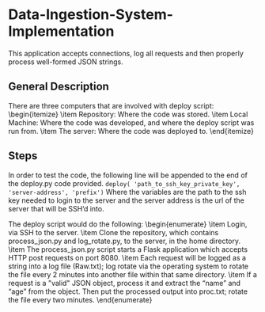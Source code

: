 # Data-Ingestion-System-Implementation
This application accepts connections, log all requests and then properly process well-formed JSON strings. 

## General Description
There are three computers that are involved with deploy script:
\begin{itemize}
  \item Repository: Where the code was stored.
  \item Local Machine: Where the code was developed, and where the deploy script was run from. 
  \item The server: Where the code was deployed to.
\end{itemize}

## Steps
In order to test the code, the following line will be appended to the end of the deploy.py code provided.
`deploy( 'path_to_ssh_key_private_key', 'server-address', 'prefix')`
Where the variables are the path to the ssh key needed to login to the server and the server address is the url of the server that will be SSH’d into.

The deploy script would do the following:
\begin{enumerate}
  \item Login, via SSH to the server.
  \item Clone the repository, which contains process_json.py and log_rotate.py, to the server, in the home directory.
  \item The process_json.py script starts a Flask application which accepts HTTP post requests on port 8080.
  \item Each request will be logged as a string into a log file (Raw.txt); log rotate via the operating system to rotate the file every 2 minutes into another file within that same directory.
  \item If a request is a "valid" JSON object, process it and extract the “name” and “age” from the object. Then put the processed output into proc.txt; rotate the file every two minutes.
\end{enumerate}

